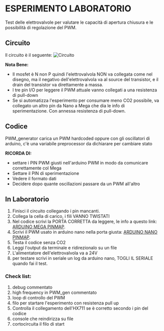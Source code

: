 # ESPERIMENTO LABORATORIO
Test delle elettrovalvole per valutare le capacità di apertura chiusura e le possibilità di regolazione del PWM.

## Circuito
Il circuito è il seguente:
![Circuito](/imgs/circuito.jpg)

**Nota Bene:** 
 - Il mosfet è N non P quindi l'elettrovalvola NON va collegata come nel disegno, ma il negativo dell'elettrovalvola va al source del transistor, e il drain del transistor va direttamente a massa.
 - I tre pin I/O per leggere il PWM attuale vanno collegati a una resistenza di pull-down
 - Se si automatizza l'esperimento per consumare meno CO2 possibile, va collegato un altro pin da Nano a Mega che dia le info di sperimentazione. Con annessa resistenza di pull-down.

## Codice

PWM_generator carica un PWM hardcoded oppure con gli oscillatori di arduino, c'è una variabile preprocessor da dichiarare per cambiare stato

**RICORDA DI:**
 - settare i PIN PWM giusti nell'arduino PWM in modo da comunicare correttamente col Mega
 - Settare il PIN di sperimentazione
 - Vedere il formato dati
 - Decidere dopo quante oscillazioni passare da un PWM all'altro

## In Laboratorio

 1) Finisci il circuito collegando i pin mancanti.
 2) Collega la cella di carico, i fili VANNO TWISTATI
 3) Nel codice scrivi la PORTA CORRETTA da leggere, le info a questo link:
[ARDUINO MEGA PINMAP](https://www.arduino.cc/en/Hacking/PinMapping2560).
 4) Scrivi il PWM usato in arduino nano nella porta giusta: [ARDUINO NANO PINMAP](http://www.micheleardito.info/ma/it/arduino-it/arduino-nano-pinout/).
 5) Testa il codice senza CO2
 6) Leggi l'output da terminale e ridirezionalo su un file
 7) L'alimentatore dell'elettrovalvola va a 24V
 8) per testare scrivi in seriale un log da arduino nano, TOGLI IL SERIALE quando fai il test.

### Check list:
 1) debug commentato
 2) high frequency in PWM_gen commentato
 3) loop di controllo del PWM
 4) filo per startare l'esperimento con resistenza pull up
 5) Controlla il collegamento dell'HX711 se è corretto secondo i pin del codice
 6) console che reindirizza su file
 7) cortocircuita il filo di start
